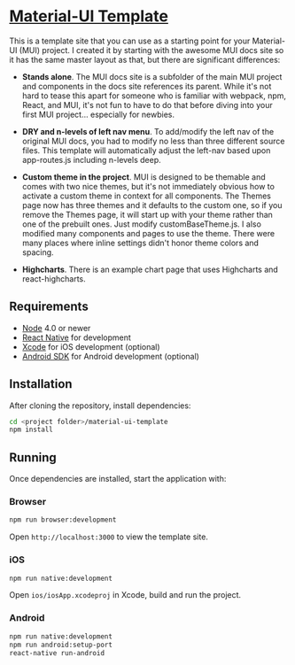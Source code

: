 # [Material-UI Template](https://github.com/lmaccherone/material-ui-template)

This is a template site that you can use as a starting point for your Material-UI (MUI) project. I created it by starting
with the awesome MUI docs site so it has the same master layout as that, but there are significant differences:

* **Stands alone**. The MUI docs site is a subfolder of the main MUI project and components in the docs site references 
  its parent. While it's not hard to tease this apart for someone who is familiar with webpack, npm, React, and MUI, 
  it's not fun to have to do that before diving into your first MUI project... especially for newbies.
  
* **DRY and n-levels of left nav menu**. To add/modify the left nav of the original MUI docs, you had to modify no 
  less than three different source files. This template will automatically adjust the left-nav based upon app-routes.js
  including n-levels deep.
  
* **Custom theme in the project**. MUI is designed to be themable and comes with two nice themes, but it's not 
  immediately obvious how to  activate a custom theme in context for all components. The Themes page now has three 
  themes and it defaults to the custom one, so if you remove the Themes page, it will start up with your theme rather 
  than one of the prebuilt ones. Just modify customBaseTheme.js. I also modified many components and pages to use the 
  theme. There were many places where inline settings didn't honor theme colors and spacing.
  
* **Highcharts**. There is an example chart page that uses Highcharts and react-highcharts.

## Requirements

- [Node](https://nodejs.org) 4.0 or newer
- [React Native](http://facebook.github.io/react-native/docs/getting-started.html) for development
- [Xcode](https://developer.apple.com/xcode/) for iOS development (optional)
- [Android SDK](https://developer.android.com/sdk/) for Android development (optional)

## Installation
After cloning the repository, install dependencies:
```sh
cd <project folder>/material-ui-template
npm install
```

## Running

Once dependencies are installed, start the application with:

### Browser

```sh
npm run browser:development
```

Open `http://localhost:3000` to view the template site.

### iOS

```sh
npm run native:development
```

Open `ios/iosApp.xcodeproj` in Xcode, build and run the project.

### Android

```sh
npm run native:development
npm run android:setup-port
react-native run-android
```
